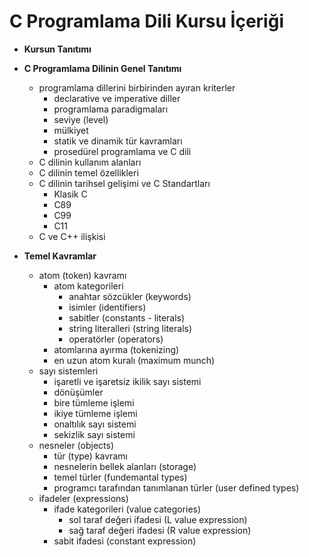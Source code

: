 # C Programlama Dili Kursu İçeriği

+ __Kursun Tanıtımı__
+ __C Programlama Dilinin Genel Tanıtımı__
	+ programlama dillerini birbirinden ayıran kriterler
		+ declarative ve imperative diller
		+ programlama paradigmaları
		+ seviye (level)
		+ mülkiyet
		+ statik ve dinamik tür kavramları
		+ prosedürel programlama ve C dili
	+ C dilinin kullanım alanları
	+ C dilinin temel özellikleri
	+ C dilinin tarihsel gelişimi ve C Standartları
		+ Klasik C
		+ C89
		+ C99
		+ C11
	+ C ve C++ ilişkisi

+ __Temel Kavramlar__
	+ atom (token) kavramı
		+ atom kategorileri
			+ anahtar sözcükler (keywords)
			+ isimler (identifiers)
			+ sabitler (constants - literals)
			+ string literalleri (string literals)
			+ operatörler (operators)
		+ atomlarına ayırma (tokenizing)
		+ en uzun atom kuralı (maximum munch)
	+ sayı sistemleri
		+ işaretli ve işaretsiz ikilik sayı sistemi
		+ dönüşümler
		+ bire tümleme işlemi
		+ ikiye tümleme işlemi
		+ onaltılık sayı sistemi
		+ sekizlik sayı sistemi
	+ nesneler (objects)
		+ tür (type) kavramı
		+ nesnelerin bellek alanları (storage)
		+ temel türler (fundemantal types)
		+ programcı tarafından tanımlanan türler (user defined types)
	+ ifadeler (expressions)
		+ ifade kategorileri (value categories)
			+ sol taraf değeri ifadesi (L value expression)
			+ sağ taraf değeri ifadesi (R value expression)
		+ sabit ifadesi (constant expression)

